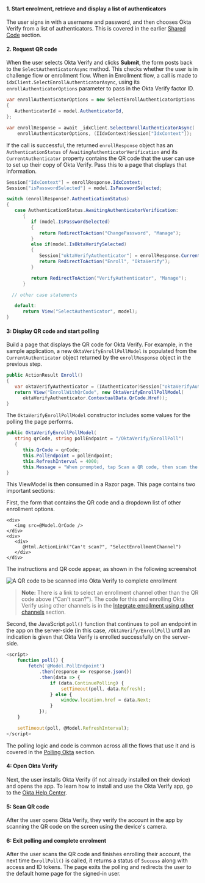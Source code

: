 #### 1. Start enrolment, retrieve and display a list of authenticators

The user signs in with a username and password, and then chooses Okta Verify from a list of authenticators. This is covered in the earlier [Shared Code](#initiate-sign-in-and-return-a-list-of-authenticators) section.

#### 2. Request QR code

When the user selects Okta Verify and clicks **Submit**, the form posts back to the `SelectAuthenticatorAsync` method. This checks whether the user is in challenge flow or enrollment flow. When in Enrollment flow, a call is made to `idxClient.SelectEnrollAuthenticatorAsync`, using its `enrollAuthenticatorOptions` parameter to pass in the Okta Verify factor ID.

```csharp
var enrollAuthenticatorOptions = new SelectEnrollAuthenticatorOptions
{
   AuthenticatorId = model.AuthenticatorId,
};

var enrollResponse = await _idxClient.SelectEnrollAuthenticatorAsync(
    enrollAuthenticatorOptions, (IIdxContext)Session["IdxContext"]);
```

If the call is successful, the returned `enrollResponse` object has an `AuthenticationStatus` of `AwaitingAuthenticatorVerification` and its `CurrentAuthenticator` property contains the QR code that the user can use to set up their copy of Okta Verify. Pass this to a page that displays that information.

```csharp
Session["IdxContext"] = enrollResponse.IdxContext;
Session["isPasswordSelected"] = model.IsPasswordSelected;

switch (enrollResponse?.AuthenticationStatus)
{
   case AuthenticationStatus.AwaitingAuthenticatorVerification:
      {
         if (model.IsPasswordSelected)
         {
            return RedirectToAction("ChangePassword", "Manage");
         }
         else if(model.IsOktaVerifySelected)
         {
            Session["oktaVerifyAuthenticator"] = enrollResponse.CurrentAuthenticator;
            return RedirectToAction("Enroll", "OktaVerify");
         }

         return RedirectToAction("VerifyAuthenticator", "Manage");
      }

  // other case statements

   default:
      return View("SelectAuthenticator", model);
}
```

#### 3: Display QR code and start polling

Build a page that displays the QR code for Okta Verify. For example, in the sample application, a new `OktaVerifyEnrollPollModel` is populated from the `CurrentAuthenticator` object returned by the `enrollResponse` object in the previous step.

```csharp
public ActionResult Enroll()
{
   var oktaVerifyAuthenticator = (IAuthenticator)Session["oktaVerifyAuthenticator"];
   return View("EnrollWithQrCode", new OktaVerifyEnrollPollModel(
      oktaVerifyAuthenticator.ContextualData.QrCode.Href));
}
```

The `OktaVerifyEnrollPollModel` constructor includes some values for the polling the page performs.

```csharp
public OktaVerifyEnrollPollModel(
   string qrCode, string pollEndpoint = "/OktaVerify/EnrollPoll")
   {
      this.QrCode = qrCode;
      this.PollEndpoint = pollEndpoint;
      this.RefreshInterval = 4000;
      this.Message = "When prompted, tap Scan a QR code, then scan the QR code below:";
}
```

This ViewModel is then consumed in a Razor page. This page contains two important sections:

First, the form that contains the QR code and a dropdown list of other enrollment options.

```razor
<div>
   <img src=@Model.QrCode />
</div>
<div>
   <div>
      @Html.ActionLink("Can't scan?", "SelectEnrollmentChannel")
   </div>
</div>
```

The instructions and QR code appear, as shown in the following screenshot

<div class="common-image-format bordered-image">

![A QR code to be scanned into Okta Verify to complete enrollment](/img/authenticators/dotnet-authenticators-okta-verify-enrollment-scan-qr-code.png "A sample QR code to be scanned in Okta Verify")

</div>

> **Note:** There is a link to select an enrollment channel other than the QR code above ("Can't scan?"). The code for this and enrolling Okta Verify using other channels is in the [Integrate enrollment using other channels](#Integrate-enrollment-using-other-channels) section.

Second, the JavaScript `poll()` function that continues to poll an endpoint in the app on the server-side (in this case, `/OktaVerify/EnrollPoll`) until an indication is given that Okta Verify is enrolled successfully on the server-side.

```js
<script>
    function poll() {
        fetch('@Model.PollEndpoint')
            .then(response => response.json())
            .then(data => {
                if (data.ContinuePolling) {
                    setTimeout(poll, data.Refresh);
                } else {
                    window.location.href = data.Next;
                }
            });
    }

    setTimeout(poll, @Model.RefreshInterval);
</script>
```

The polling logic and code is common across all the flows that use it and is covered in the [Polling Okta](#Polling-okta) section.

#### 4: Open Okta Verify

Next, the user installs Okta Verify (if not already installed on their device) and opens the app. To learn how to install and use the Okta Verify app, go to the [Okta Help Center](https://help.okta.com/okta_help.htm?id=ext_okta_verify).

#### 5: Scan QR code

After the user opens Okta Verify, they verify the account in the app by scanning the QR code on the screen using the device's camera.

#### 6: Exit polling and complete enrolment

After the user scans the QR code and finishes enrolling their account, the next time `EnrollPoll()` is called, it returns a status of `Success` along with access and ID tokens. The page exits the polling and redirects the user to the default home page for the signed-in user.
